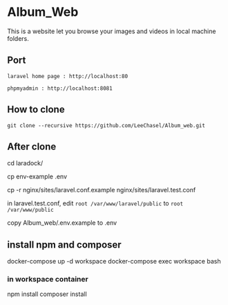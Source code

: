 # Album_Web

This is a website let you browse your images and videos in local machine folders.

## Port
`laravel home page : http://localhost:80`

`phpmyadmin : http://localhost:8081`

## How to clone
`git clone --recursive https://github.com/LeeChasel/Album_web.git`

## After clone
cd laradock/

cp env-example .env

cp -r nginx/sites/laravel.conf.example nginx/sites/laravel.test.conf

in laravel.test.conf, edit `root /var/www/laravel/public` to `root /var/www/public`

copy Album_web/.env.example to .env

## install npm and composer
docker-compose up -d workspace
docker-compose exec workspace bash

### in workspace container
npm install
composer install
